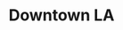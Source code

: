 ---
address1: 'La Kretz Innovation Center, Room 401'
address2: 525 S Hewitt St
city: Los Angeles
event-date: 'Tuesdays at 6:00 pm'
image: /assets/images/hack-nights/downtown-la.jpg
ordinal: 1
state: CA
title: Downtown LA
zip: 90013
map: 'https://duckduckgo.com/?q=525+S+Hewitt+St%2C+Los+Angeles%2C+CA+90013&t=h_&ia=maps&iaxm=maps'
---